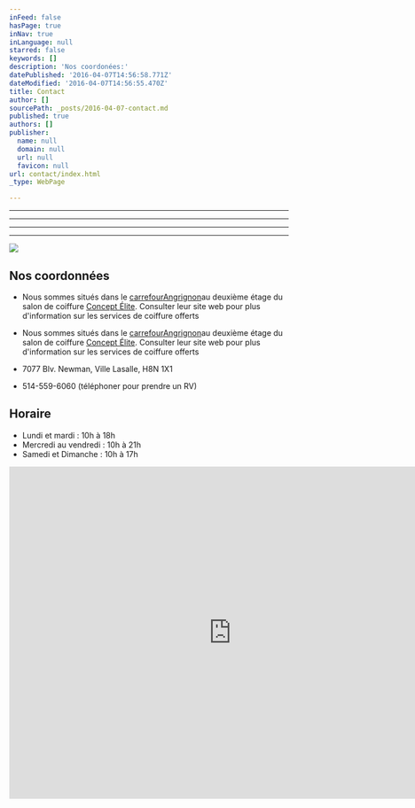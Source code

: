 ```yaml
---
inFeed: false
hasPage: true
inNav: true
inLanguage: null
starred: false
keywords: []
description: 'Nos coordonées:'
datePublished: '2016-04-07T14:56:58.771Z'
dateModified: '2016-04-07T14:56:55.470Z'
title: Contact
author: []
sourcePath: _posts/2016-04-07-contact.md
published: true
authors: []
publisher:
  name: null
  domain: null
  url: null
  favicon: null
url: contact/index.html
_type: WebPage

---
```

****

****

****

****
![](https://the-grid-user-content.s3-us-west-2.amazonaws.com/db5314e0-9da6-48be-a8c5-7fb186e39728.jpg)

## Nos coordonnées

* Nous sommes situés dans le [carrefour][0][Angrignon][1]au deuxième étage du salon de coiffure [Concept Élite][2]. Consulter leur site web pour plus d'information sur les services de coiffure offerts
* Nous sommes situés dans le [carrefour][3][Angrignon][1]au deuxième étage du salon de coiffure [Concept Élite][2]. Consulter leur site web pour plus d'information sur les services de coiffure offerts

* 7077 Blv. Newman, Ville Lasalle, H8N 1X1

* 514-559-6060 (téléphoner pour prendre un RV)

## Horaire

* Lundi et mardi : 10h à 18h
* Mercredi au vendredi : 10h à 21h
* Samedi et Dimanche : 10h à 17h

<iframe src="https://www.google.com/maps/embed?pb=!1m14!1m8!1m3!1d11196.457751477443!2d-73.617744!3d45.44735!3m2!1i1024!2i768!4f13.1!3m3!1m2!1s0x0%3A0x3aca6834a28be1a!2sConcept+Ellite!5e0!3m2!1sfr!2sca!4v1460000531638" width="800" height="600" frameborder="0" allowfullscreen="" style=""></iframe>



[0]: null
[1]: http://www.carrefourangrignon.com/fr
[2]: http://www.concept-elite.ca/
[3]: https://app.thegrid.io/posts/49de02ea-8c26-48a1-a37d-f567ad75fbb2/null